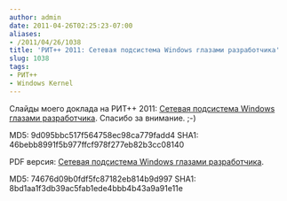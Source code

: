 ```yaml
---
author: admin
date: 2011-04-26T02:25:23-07:00
aliases:
- /2011/04/26/1038
title: 'РИТ++ 2011: Сетевая подсистема Windows глазами разработчика'
slug: 1038
tags:
- РИТ++
- Windows Kernel
---
```


Слайды моего доклада на РИТ++ 2011: [Сетевая подсистема Windows глазами разработчика](/2011/04/rit2011.windows_networking_subsystem.pptx). Спасибо за внимание. ;-)

MD5: 9d095bbc517f564758ec98ca779fadd4
SHA1: 46bebb8991f5b977ffcf978f277eb82b3cc08140

PDF версия: [Сетевая подсистема Windows глазами разработчика](/2011/04/rit2011.windows_networking_subsystem.pdf).

MD5: 74676d09b0fdf5fc87182eb814b9d997
SHA1: 8bd1aa1f3db39ac5fab1ede4bbb4b43a9a91e11e

